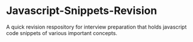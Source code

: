 # Javascript-Snippets-Revision
A quick revision respository for interview preparation that holds javascript code snippets of various important concepts.
